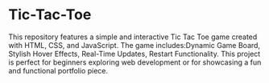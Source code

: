 # Tic-Tac-Toe
This repository features a simple and interactive Tic Tac Toe game created with HTML, CSS, and JavaScript. The game includes:Dynamic Game Board, Stylish Hover Effects, Real-Time Updates, Restart Functionality. This project is perfect for beginners exploring web development or for showcasing a fun and functional portfolio piece.
